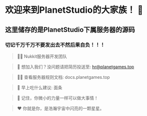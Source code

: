 # 欢迎来到PlanetStudio的大家族！ 👋
## 这里储存的是PlanetStudio下属服务器的源码
### 切记千万千万不要发出去不然后果自负！！！

> 🙋‍♀️ Nukkit服务器开发团队

> 🌈 想加入我们？没问题请把简历投送至: hr@planetgames.top

> 👩‍💻 查看服务器规则文档: docs.planetgames.top

> 🍿 早上吃什么建议: 面条

> 🧙 记住，你微小的力量一样可以做大事情！

> ❤️ 你就是你，是浩瀚宇宙中闪亮的一颗星星。
